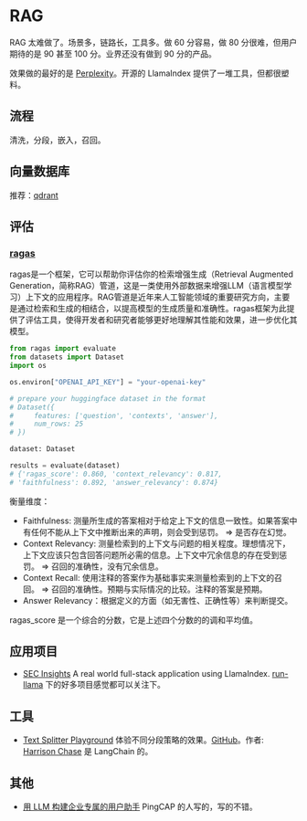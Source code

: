 # RAG
RAG 太难做了。场景多，链路长，工具多。做 60 分容易，做 80 分很难，但用户期待的是 90 甚至 100 分。业界还没有做到 90 分的产品。

效果做的最好的是 [Perplexity](https://www.perplexity.ai/)。开源的 LlamaIndex 提供了一堆工具，但都很塑料。

## 流程
清洗，分段，嵌入，召回。

## 向量数据库
推荐：[qdrant](https://qdrant.tech/)

## 评估
### [ragas](https://github.com/explodinggradients/ragas)
ragas是一个框架，它可以帮助你评估你的检索增强生成（Retrieval Augmented Generation，简称RAG）管道，这是一类使用外部数据来增强LLM（语言模型学习）上下文的应用程序。RAG管道是近年来人工智能领域的重要研究方向，主要是通过检索和生成的相结合，以提高模型的生成质量和准确性。ragas框架为此提供了评估工具，使得开发者和研究者能够更好地理解其性能和效果，进一步优化其模型。

```python
from ragas import evaluate
from datasets import Dataset
import os

os.environ["OPENAI_API_KEY"] = "your-openai-key"

# prepare your huggingface dataset in the format
# Dataset({
#     features: ['question', 'contexts', 'answer'],
#     num_rows: 25
# })

dataset: Dataset

results = evaluate(dataset)
# {'ragas_score': 0.860, 'context_relevancy': 0.817,
# 'faithfulness': 0.892, 'answer_relevancy': 0.874}
```

衡量维度：
* Faithfulness: 测量所生成的答案相对于给定上下文的信息一致性。如果答案中有任何不能从上下文中推断出来的声明，则会受到惩罚。 => 是否存在幻觉。
* Context Relevancy: 测量检索到的上下文与问题的相关程度。理想情况下，上下文应该只包含回答问题所必需的信息。上下文中冗余信息的存在受到惩罚。  => 召回的准确性，没有冗余信息。
* Context Recall: 使用注释的答案作为基础事实来测量检索到的上下文的召回。 => 召回的准确性。预期与实际情况的比较。注释的答案是预期。
* Answer Relevancy：根据定义的方面（如无害性、正确性等）来判断提交。

ragas_score 是一个综合的分数，它是上述四个分数的的调和平均值。

## 应用项目
* [SEC Insights](https://github.com/run-llama/sec-insights) A real world full-stack application using LlamaIndex. [run-llama](https://github.com/run-llama) 下的好多项目感觉都可以关注下。

## 工具
* [Text Splitter Playground](https://langchain-text-splitter.streamlit.app/) 体验不同分段策略的效果。[GitHub](https://github.com/langchain-ai/text-split-explorer)。作者: [Harrison Chase](https://twitter.com/hwchase17) 是 LangChain 的。

## 其他
* [用 LLM 构建企业专属的用户助手](https://zhuanlan.zhihu.com/p/645658201) PingCAP 的人写的，写的不错。